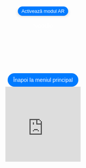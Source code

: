 <html lang="en">
<head>
  <meta charset="UTF-8">
  <meta name="viewport" content="width=device-width, initial-scale=1.0">
  <title>Modele AR Optimizate</title>
  <style>
    body {
      margin: 0;
      padding: 0;
      font-family: Arial, sans-serif;
      background-image: url('fundal.jpg');
      background-size: cover;
      background-position: center;
      display: flex;
      justify-content: center;
      align-items: center;
      height: 100vh;
    }
.model-container {
      display: flex;
      flex-direction: column;
      align-items: center;
      justify-content: center;
    }
 .model-section {
      text-align: center;
      margin-bottom: 50px; /* Spațiere între model și butonul de navigare */
    }
    model-viewer {
      width: 200px;
      height: 270px;
      margin: 0 auto;
      border-radius: 20px;
      box-shadow: 0 4px 8px rgba(0,0,0,0.2);
    }
    .ar-button {
      padding: 5px 10px; /* Ajustat pentru a face butonul mai mic */
      font-size: 0.8rem; /* Ajustat pentru a face textul mai mic */
      margin-top: 10px;
      background-color: #007BFF;
      border: none;
      border-radius: 20px;
      color: white;
      cursor: pointer;
      transition: background-color 0.3s, box-shadow 0.3s;
    }
    .ar-button:hover {
      background-color: #0056b3;
    }
    .back-link {
      display: block;
      margin-top: 50px; /* Distanța de la model */
      text-decoration: none;
      color: white;
      background-color: #007BFF;
      padding: 10px 15px;
      border-radius: 20px;
      font-size: 0.9rem;
      transition: background-color 0.3s;
    }
    .back-link:hover {
      background-color: #0056b3;
    }
    p {
      color: #FFFFFF;
      font-size: 1.2em;
    }
  </style>
  <script type="module" src="https://unpkg.com/@google/model-viewer"></script>
</head>
<body>

<div class="model-container">
  <!-- Model -->
  <div class="model-section">
    <model-viewer
      src="scaun.glb"
      ios-src="scaun.usdz"
      ar
      ar-modes="webxr scene-viewer quick-look"
      camera-controls
      auto-rotate
      environment-image="neutral"
      shadow-intensity="1"
      loading="lazy"
      alt="Noodle"
      min-camera-orbit="auto 0deg 0deg"
      max-camera-orbit="auto 80deg auto">
      <button slot="ar-button" class="ar-button">Activează modul AR</button>
    </model-viewer>
    <p>Noodle</p>
  </div>
  <!-- Buton de navigare înapoi la meniul principal -->
  <a href="https://augmentedrealityweb.github.io/toate-produsele/" class="back-link">Înapoi la meniul principal</a>
   <iframe src="https://augmentedrealityweb.github.io/Chanel/index.html" width="200" height="200" style="overflow: hidden; border: none; transform: scale(1); transform-origin: 0 0;"></iframe>
</div>
</body>
</html>
